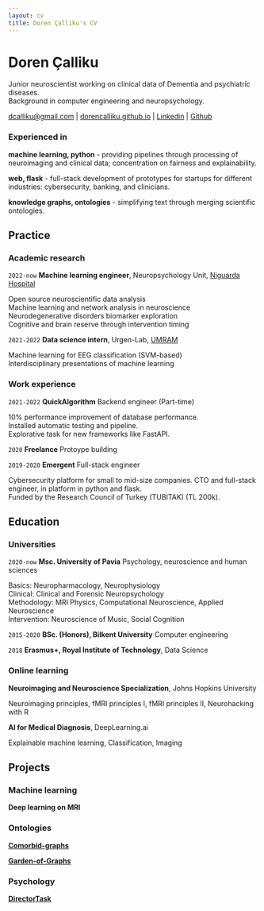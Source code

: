 ```yaml
---
layout: cv
title: Doren Çalliku's CV
---
```


# Doren Çalliku

Junior neuroscientist working on clinical data of Dementia and psychiatric diseases.    
Background in computer engineering and neuropsychology. 

<div id="webaddress">
<a href="mailto:dcalliku@gmail.com">dcalliku@gmail.com</a>
| <a href="https://dorencalliku.github.io">dorencalliku.github.io</a>
| <a href="https://www.linkedin.com/in/doren-calliku-23a55623b/">Linkedin</a>
| <a href="https://github.com/DorenCalliku">Github</a>
</div>

### Experienced in

__machine learning, python__ - providing pipelines through processing of neuroimaging and clinical data; concentration on fairness and explainability.

__web, flask__ - full-stack development of prototypes for startups for different industries: cybersecurity, banking, and clinicians. 

__knowledge graphs, ontologies__ - simplifying text through merging scientific ontologies. 

## Practice

### Academic research

`2022-now`
__Machine learning engineer__, Neuropsychology Unit, [Niguarda Hospital](https://www.ospedaleniguarda.it/EN/)

Open source neuroscientific data analysis  
Machine learning and network analysis in neuroscience  
Neurodegenerative disorders biomarker exploration  
Cognitive and brain reserve through intervention timing  

`2021-2022`
__Data science intern__, Urgen-Lab, [UMRAM](http://umram.bilkent.edu.tr/index.php/research-groups/)

Machine learning for EEG classification (SVM-based)   
Interdisciplinary presentations of machine learning

### Work experience

`2021-2022`
__QuickAlgorithm__ Backend engineer (Part-time)

10% performance improvement of database performance.   
Installed automatic testing and pipeline.   
Explorative task for new frameworks like FastAPI.   

`2020`
__Freelance__ Protoype building 

`2019-2020`
__Emergent__ Full-stack engineer

Cybersecurity platform for small to mid-size companies. 
CTO and full-stack engineer, in platform in python and flask.   
Funded by the Research Council of Turkey (TUBITAK) (TL 200k).

## Education

### Universities

`2020-now`
__Msc. University of Pavia__ Psychology, neuroscience and human sciences

Basics: Neuropharmacology, Neurophysiology   
Clinical: Clinical and Forensic Neuropsychology   
Methodology: MRI Physics, Computational Neuroscience, Applied Neuroscience    
Intervention: Neuroscience of Music, Social Cognition    

`2015-2020`
__BSc. (Honors), Bilkent University__ Computer engineering

`2018`
__Erasmus+, Royal Institute of Technology__, Data Science

### Online learning

__Neuroimaging and Neuroscience Specialization__, Johns Hopkins University

Neuroimaging principles, fMRI principles I, fMRI principles II, Neurohacking with R

__AI for Medical Diagnosis__, DeepLearning.ai

Explainable machine learning, Classification, Imaging

## Projects

### Machine learning

__Deep learning on MRI__

### Ontologies

__[Comorbid-graphs](https://github.com/DorenCalliku/comorbid-graphs)__

__[Garden-of-Graphs](http://garden-of-graphs.herokuapp.com/)__

### Psychology

__[DirectorTask](https://github.com/DorenCalliku/directortask)__

<!-- ### Footer

Last updated: November 2022 -->


